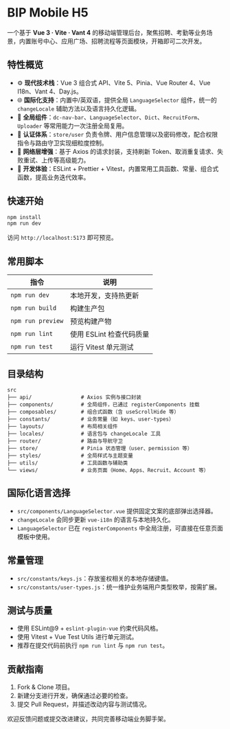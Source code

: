 # BIP Mobile H5

一个基于 **Vue 3 · Vite · Vant 4** 的移动端管理后台，聚焦招聘、考勤等业务场景，内置账号中心、应用广场、招聘流程等页面模块，开箱即可二次开发。

## 特性概览

- ⚙️ **现代技术栈**：Vue 3 组合式 API、Vite 5、Pinia、Vue Router 4、Vue I18n、Vant 4、Day.js。
- 🌐 **国际化支持**：内置中/英双语，提供全局 `LanguageSelector` 组件，统一的 `changeLocale` 辅助方法以及语言持久化逻辑。
- 🧭 **全局组件**：`dc-nav-bar`、`LanguageSelector`、`Dict`、`RecruitForm`、`Uploader` 等常用能力一次注册全局复用。
- 🔐 **认证体系**：`store/user` 负责令牌、用户信息管理以及密码修改，配合权限指令与路由守卫实现细粒度控制。
- 📡 **网络层增强**：基于 Axios 的请求封装，支持刷新 Token、取消重复请求、失败重试、上传等高级能力。
- 🧰 **开发体验**：ESLint + Prettier + Vitest，内置常用工具函数、常量、组合式函数，提高业务迭代效率。

## 快速开始

```bash
npm install
npm run dev
```

访问 `http://localhost:5173` 即可预览。

## 常用脚本

| 指令              | 说明                     |
| ----------------- | ------------------------ |
| `npm run dev`     | 本地开发，支持热更新     |
| `npm run build`   | 构建生产包               |
| `npm run preview` | 预览构建产物             |
| `npm run lint`    | 使用 ESLint 检查代码质量 |
| `npm run test`    | 运行 Vitest 单元测试     |

## 目录结构

```
src
├── api/                # Axios 实例与接口封装
├── components/         # 全局组件，已通过 registerComponents 挂载
├── composables/        # 组合式函数（含 useScrollHide 等）
├── constants/          # 业务常量（如 keys、user-types）
├── layouts/            # 布局相关组件
├── locales/            # 语言包与 changeLocale 工具
├── router/             # 路由与导航守卫
├── store/              # Pinia 状态管理（user、permission 等）
├── styles/             # 全局样式与主题变量
├── utils/              # 工具函数与辅助类
└── views/              # 业务页面（Home、Apps、Recruit、Account 等）
```

## 国际化语言选择

- `src/components/LanguageSelector.vue` 提供固定文案的底部弹出选择器。
- `changeLocale` 会同步更新 `vue-i18n` 的语言与本地持久化。
- `LanguageSelector` 已在 `registerComponents` 中全局注册，可直接在任意页面模板中使用。

## 常量管理

- `src/constants/keys.js`：存放鉴权相关的本地存储键值。
- `src/constants/user-types.js`：统一维护业务端用户类型枚举，按需扩展。

## 测试与质量

- 使用 ESLint@9 + `eslint-plugin-vue` 约束代码风格。
- 使用 Vitest + Vue Test Utils 进行单元测试。
- 推荐在提交代码前执行 `npm run lint` 与 `npm run test`。

## 贡献指南

1. Fork & Clone 项目。
2. 新建分支进行开发，确保通过必要的检查。
3. 提交 Pull Request，并描述改动内容与测试情况。

欢迎反馈问题或提交改进建议，共同完善移动端业务脚手架。
